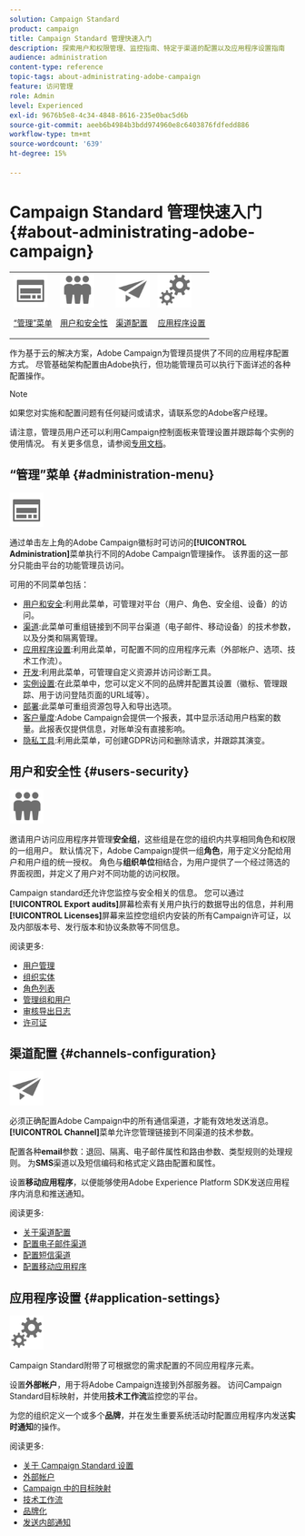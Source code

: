```yaml
---
solution: Campaign Standard
product: campaign
title: Campaign Standard 管理快速入门
description: 探索用户和权限管理、监控指南、特定于渠道的配置以及应用程序设置指南
audience: administration
content-type: reference
topic-tags: about-administrating-adobe-campaign
feature: 访问管理
role: Admin
level: Experienced
exl-id: 9676b5e8-4c34-4848-8616-235e0bac5d6b
source-git-commit: aeeb6b4984b3bdd974960e8c6403876fdfedd886
workflow-type: tm+mt
source-wordcount: '639'
ht-degree: 15%

---
```


# Campaign Standard 管理快速入门 {#about-administrating-adobe-campaign}

<table>
<tr><td><img src="assets/do-not-localize/icon_menu.svg" width="60px"><p><a href="#administration-menu">“管理”菜单</a></p></td>
<td><img src="assets/do-not-localize/icon_users.svg" width="60px"><p><a href="#users-security">用户和安全性</a></p></td>
<td><img src="assets/do-not-localize/icon_channels.svg" width="60px"><p><a href="#channels-configuration">渠道配置</a></p></td>
<td><img src="assets/do-not-localize/icon_settings.svg" width="60px"><p><a href="#application-settings">应用程序设置</a></p></td></tr>
</table>

作为基于云的解决方案，Adobe Campaign为管理员提供了不同的应用程序配置方式。 尽管基础架构配置由Adobe执行，但功能管理员可以执行下面详述的各种配置操作。

>[!NOTE]
>
>如果您对实施和配置问题有任何疑问或请求，请联系您的Adobe客户经理。

请注意，管理员用户还可以利用Campaign控制面板来管理设置并跟踪每个实例的使用情况。 有关更多信息，请参阅[专用文档](https://experienceleague.adobe.com/docs/control-panel/using/control-panel-home.html?lang=zh-Hans)。

## “管理”菜单 {#administration-menu}

<img src="assets/do-not-localize/icon_menu.svg" width="60px">

通过单击左上角的Adobe Campaign徽标时可访问的&#x200B;**[!UICONTROL Administration]**&#x200B;菜单执行不同的Adobe Campaign管理操作。 该界面的这一部分只能由平台的功能管理员访问。

可用的不同菜单包括：

* [用户和安全](../../administration/using/about-access-management.md):利用此菜单，可管理对平台（用户、角色、安全组、设备）的访问。
* [渠道](../../administration/using/about-channel-configuration.md):此菜单可重组链接到不同平台渠道（电子邮件、移动设备）的技术参数，以及分类和隔离管理。
* [应用程序设置](../../administration/using/external-accounts.md):利用此菜单，可配置不同的应用程序元素（外部帐户、选项、技术工作流）。
* [开发](../../developing/using/data-model-concepts.md):利用此菜单，可管理自定义资源并访问诊断工具。
* [实例设置](../../administration/using/branding.md):在此菜单中，您可以定义不同的品牌并配置其设置（徽标、管理跟踪、用于访问登陆页面的URL域等）。
* [部署](../../automating/using/managing-packages.md):此菜单可重组资源包导入和导出选项。
* [客户量度](../../audiences/using/active-profiles.md):Adobe Campaign会提供一个报表，其中显示活动用户档案的数量。此报表仅提供信息，对账单没有直接影响。
* [隐私工具](../../start/using/privacy-management.md):利用此菜单，可创建GDPR访问和删除请求，并跟踪其演变。

## 用户和安全性 {#users-security}

<img src="assets/do-not-localize/icon_users.svg"  width="60px">

邀请用户访问应用程序并管理&#x200B;**安全组**，这些组是在您的组织内共享相同角色和权限的一组用户。 默认情况下，Adobe Campaign提供一组&#x200B;**角色**，用于定义分配给用户和用户组的统一授权。 角色与&#x200B;**组织单位**&#x200B;相结合，为用户提供了一个经过筛选的界面视图，并定义了用户对不同功能的访问权限。

Campaign standard还允许您监控与安全相关的信息。 您可以通过&#x200B;**[!UICONTROL Export audits]**&#x200B;屏幕检索有关用户执行的数据导出的信息，并利用&#x200B;**[!UICONTROL Licenses]**&#x200B;屏幕来监控您组织内安装的所有Campaign许可证，以及内部版本号、发行版本和协议条款等不同信息。

阅读更多:

* [用户管理](../../administration/using/users-management.md)
* [组织实体](../../administration/using/organizational-units.md)
* [角色列表](../../administration/using/list-of-roles.md)
* [管理组和用户](../../administration/using/managing-groups-and-users.md)
* [审核导出日志](../../administration/using/auditing-export-logs.md)
* [许可证](../../administration/using/licenses.md)

## 渠道配置 {#channels-configuration}

<img src="assets/do-not-localize/icon_channels.svg" width="60px">

必须正确配置Adobe Campaign中的所有通信渠道，才能有效地发送消息。**[!UICONTROL Channel]**&#x200B;菜单允许您管理链接到不同渠道的技术参数。

配置各种&#x200B;**email**&#x200B;参数：退回、隔离、电子邮件属性和路由参数、类型规则的处理规则。 为&#x200B;**SMS**&#x200B;渠道以及短信编码和格式定义路由配置和属性。

设置&#x200B;**移动应用程序**，以便能够使用Adobe Experience Platform SDK发送应用程序内消息和推送通知。

阅读更多:

* [关于渠道配置](../../administration/using/about-channel-configuration.md)
* [配置电子邮件渠道](../../administration/using/configuring-email-channel.md)
* [配置短信渠道](../../administration/using/configuring-sms-channel.md)
* [配置移动应用程序](../../administration/using/configuring-a-mobile-application.md)

## 应用程序设置 {#application-settings}

<img src="assets/do-not-localize/icon_settings.svg" width="60px">

Campaign Standard附带了可根据您的需求配置的不同应用程序元素。

设置&#x200B;**外部帐户**，用于将Adobe Campaign连接到外部服务器。 访问Campaign Standard目标映射，并使用&#x200B;**技术工作流**&#x200B;监控您的平台。

为您的组织定义一个或多个&#x200B;**品牌**，并在发生重要系统活动时配置应用程序内发送&#x200B;**实时通知**&#x200B;的操作。

阅读更多:

* [关于 Campaign Standard 设置](../../administration/using/about-campaign-standard-settings.md)
* [外部帐户](../../administration/using/external-accounts.md)
* [Campaign 中的目标映射](../../administration/using/target-mappings-in-campaign.md)
* [技术工作流](../../administration/using/technical-workflows.md)
* [品牌化](../../administration/using/branding.md)
* [发送内部通知](../../administration/using/sending-internal-notifications.md)
